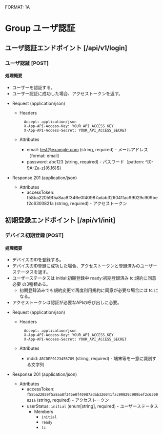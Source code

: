 FORMAT: 1A

# Group ユーザ認証
## ユーザ認証エンドポイント [/api/v1/login]
### ユーザ認証 [POST]
#### 処理概要

* ユーザーを認証する。
* ユーザー認証に成功した場合、アクセストークンを返す。

+ Request (application/json)

    + Headers

            Accept: application/json
            X-App-API-Access-Key: YOUR_API_ACCESS_KEY
            X-App-API-Access-Secret: YOUR_API_ACCESS_SECRET

    + Attributes
        + email: test@example.com (string, required) - メールアドレス（format: email）
        + password: abc123 (string, required) - パスワード（pattern: ^[0-9A-Za-z]{6,16}$）

+ Response 201 (application/json)

    + Attributes
        + accessToken: f58ba22059f5a8aa8f346e0f40987adab326041fac99029c909bef2c6300821a (string, required) - アクセストークン

## 初期登録エンドポイント [/api/v1/init]

### デバイス初期登録 [POST]

#### 処理概要

* デバイスのIDを登録する。
* デバイスのID登録に成功した場合、アクセストークンと登録済みのユーザーステータスを返す。
* ユーザーステータスは initial:初期登録中 ready:初期登録済み tc:規約に同意必要 の3種類ある。
    * 初期登録済みでも規約変更で再度利用規約に同意が必要な場合には tc になる。
* アクセストークンは認証が必要なAPIの呼び出しに必要。

+ Request (application/json)

    + Headers

            Accept: application/json
            X-App-API-Access-Key: YOUR_API_ACCESS_KEY
            X-App-API-Access-Secret: YOUR_API_ACCESS_SECRET

    + Attributes
        + mdid: `ABCDEF0123456789` (string, required) - 端末等を一意に識別する文字列

+ Response 201 (application/json)

    + Attributes
        + accessToken: `f58ba22059f5a8aa8f346e0f40987adab326041fac99029c909bef2c6300821a` (string, required) - アクセストークン
        + userStatus: `initial` (enum[string], required) - ユーザーステータス
            + Members
                + `initial`
                + `ready`
                + `tc`
